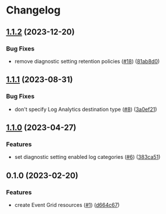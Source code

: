 # Changelog

## [1.1.2](https://github.com/equinor/terraform-azurerm-event-grid/compare/v1.1.1...v1.1.2) (2023-12-20)


### Bug Fixes

* remove diagnostic setting retention policies ([#18](https://github.com/equinor/terraform-azurerm-event-grid/issues/18)) ([81ab8d0](https://github.com/equinor/terraform-azurerm-event-grid/commit/81ab8d0a4d9203a11bc8049f3d6bc2be1a160859))

## [1.1.1](https://github.com/equinor/terraform-azurerm-event-grid/compare/v1.1.0...v1.1.1) (2023-08-31)


### Bug Fixes

* don't specify Log Analytics destination type ([#8](https://github.com/equinor/terraform-azurerm-event-grid/issues/8)) ([3a0ef21](https://github.com/equinor/terraform-azurerm-event-grid/commit/3a0ef21a5fda8a6cdfea59a5c0a7f3d3ab576734))

## [1.1.0](https://github.com/equinor/terraform-azurerm-event-grid/compare/v1.0.0...v1.1.0) (2023-04-27)


### Features

* set diagnostic setting enabled log categories ([#6](https://github.com/equinor/terraform-azurerm-event-grid/issues/6)) ([383ca51](https://github.com/equinor/terraform-azurerm-event-grid/commit/383ca519b3327aa199e6d66d02e623c11f7402e7))

## 0.1.0 (2023-02-20)


### Features

* create Event Grid resources ([#1](https://github.com/equinor/terraform-azurerm-event-grid/issues/1)) ([d664c67](https://github.com/equinor/terraform-azurerm-event-grid/commit/d664c674bf25d4bfc19c249a8ff942b66490d880))
